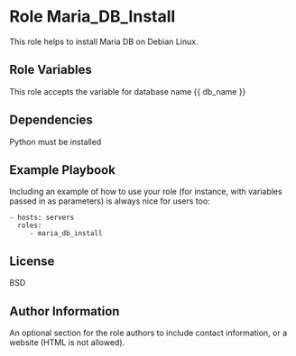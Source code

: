 Role Maria_DB_Install
=========

This role helps to install Maria DB on Debian Linux.

Role Variables
--------------

This role accepts the variable for database name {{ db_name }}

Dependencies
------------

Python must be installed

Example Playbook
----------------

Including an example of how to use your role (for instance, with variables passed in as parameters) is always nice for users too:

    - hosts: servers
      roles:
         - maria_db_install

License
-------

BSD

Author Information
------------------

An optional section for the role authors to include contact information, or a website (HTML is not allowed).

